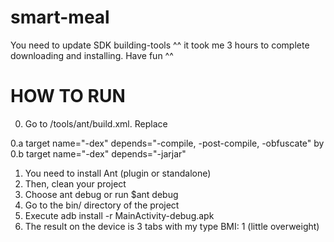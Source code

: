 smart-meal
==========

You need to update SDK building-tools ^^ it took me 3 hours to complete downloading and installing. Have fun ^^


HOW TO RUN
==========

0. Go to <SDK>/tools/ant/build.xml. Replace 

0.a target name="-dex" depends="-compile, -post-compile, -obfuscate"
    by
0.b target name="-dex" depends="-jarjar"

1. You need to install Ant (plugin or standalone)
2. Then, clean your project
3. Choose ant debug or run $ant debug
4. Go to the bin/ directory of the project
5. Execute adb install -r MainActivity-debug.apk
6. The result on the device is 3 tabs with my type BMI: 1 (little overweight)

